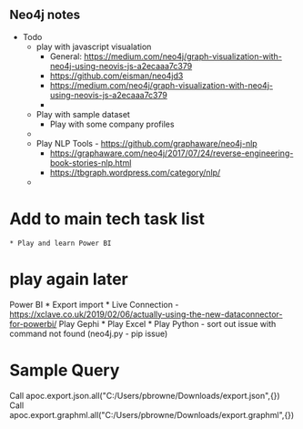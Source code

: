 ## Neo4j notes

* Todo
    * play with javascript visualation 
        * General: https://medium.com/neo4j/graph-visualization-with-neo4j-using-neovis-js-a2ecaaa7c379
        * https://github.com/eisman/neo4jd3
        * https://medium.com/neo4j/graph-visualization-with-neo4j-using-neovis-js-a2ecaaa7c379
        * 
    * Play with sample dataset
        * Play with some company profiles
    *
    * Play NLP Tools - https://github.com/graphaware/neo4j-nlp
        * https://graphaware.com/neo4j/2017/07/24/reverse-engineering-book-stories-nlp.html
        * https://tbgraph.wordpress.com/category/nlp/
    *

# Add to main tech task list
    * Play and learn Power BI

# play again later
 Power BI 
        * Export import
        * Live Connection - https://xclave.co.uk/2019/02/06/actually-using-the-new-dataconnector-for-powerbi/
 Play Gephi
    * Play Excel
    * Play Python - sort out issue with command not found (neo4j.py - pip issue)


# Sample Query

Call apoc.export.json.all("C:/Users/pbrowne/Downloads/export.json",{})
Call apoc.export.graphml.all("C:/Users/pbrowne/Downloads/export.graphml",{})



